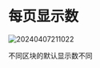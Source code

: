 # 每页显示数

![20240407211022](https://nocobase-docs.oss-cn-beijing.aliyuncs.com/20240407211022.png)

不同区块的默认显示数不同
